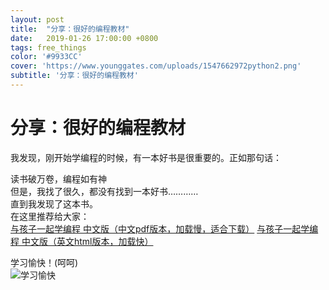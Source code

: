 ```yaml
---
layout: post
title:  "分享：很好的编程教材"
date:   2019-01-26 17:00:00 +0800
tags: free_things
color: '#9933CC'
cover: 'https://www.younggates.com/uploads/1547662972python2.png'
subtitle: '分享：很好的编程教材'
---
```

# 分享：很好的编程教材
我发现，刚开始学编程的时候，有一本好书是很重要的。正如那句话：<br>

读书破万卷，编程如有神<br>
但是，我找了很久，都没有找到一本好书…………<br>
直到我发现了这本书。<br>
在这里推荐给大家：<br>
[与孩子一起学编程 中文版（中文pdf版本，加载慢，适合下载）](https://pinwen.gitee.io/files/与孩子一起学编程_中文版.pdf )
[与孩子一起学编程 中文版（英文html版本，加载快）](https://livebook.manning.com/book/hello-world/chapter-1)

学习愉快！(呵呵)<br>
![学习愉快](https://image.slidesharecdn.com/llc400-2013-l22-130313014609-phpapp02/95/llc4002013l22-19-638.jpg?cb=1363139273)